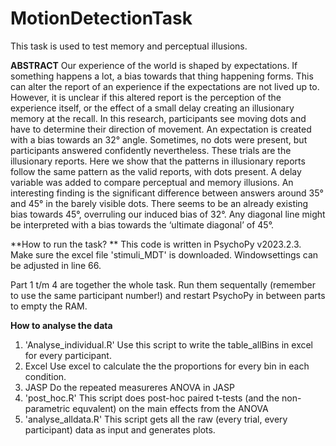 # MotionDetectionTask
This task is used to test memory and perceptual illusions.

**ABSTRACT**
Our experience of the world is shaped by expectations. If something happens a lot, a bias towards that thing happening forms. This can alter the report of an experience if the expectations are not lived up to. However, it is unclear if this altered report is the perception of the experience itself, or the effect of a small delay creating an illusionary memory at the recall. In this research, participants see moving dots and have to determine their direction of movement. An expectation is created with a bias towards an 32° angle. Sometimes, no dots were present, but participants answered confidently nevertheless. These trials are the illusionary reports. Here we show that the patterns in illusionary reports follow the same pattern as the valid reports, with dots present. A delay variable was added to compare perceptual and memory illusions. An interesting finding is the significant difference between answers around 35° and 45° in the barely visible dots. There seems to be an already existing bias towards 45°, overruling our induced bias of 32°. Any diagonal line might be interpreted with a bias towards the ‘ultimate diagonal’ of 45°.  

**How to run the task? **
This code is written in PsychoPy v2023.2.3.
Make sure the excel file 'stimuli_MDT' is downloaded. Windowsettings can be adjusted in line 66. 

Part 1 t/m 4 are together the whole task. Run them sequentally (remember to use the same participant number!) and restart PsychoPy in between parts to empty the RAM. 

**How to analyse the data**
1. 'Analyse_individual.R'
Use this script to write the table_allBins in excel for every participant.
2. Excel
Use excel to calculate the the proportions for every bin in each condition.
3. JASP
Do the repeated measureres ANOVA in JASP
4. 'post_hoc.R'
This script does post-hoc paired t-tests (and the non-parametric equvalent) on the main effects from the ANOVA
5. 'analyse_alldata.R'
This script gets all the raw (every trial, every participant) data as input and generates plots. 
   
